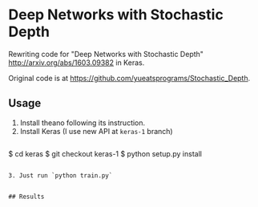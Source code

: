 # Deep Networks with Stochastic Depth
Rewriting code for "Deep Networks with Stochastic Depth" http://arxiv.org/abs/1603.09382 in Keras.

Original code is at https://github.com/yueatsprograms/Stochastic_Depth.


## Usage

1. Install theano following its instruction.
2. Install Keras (I use new API at `keras-1` branch)
   ```
$ cd keras
$ git checkout keras-1
$ python setup.py install
```

3. Just run `python train.py`


## Results

